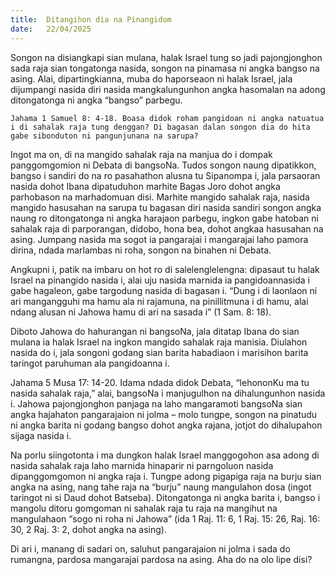 ```yaml
---
title:  Ditangihon dia na Pinangidom
date:   22/04/2025
---
```


Songon na disiangkapi sian mulana, halak Israel tung so jadi pajongjonghon sada raja sian tongatonga nasida, songon na pinamasa ni angka bangso na asing. Alai, dipartingkianna, muba do haporseaon ni halak Israel, jala dijumpangi nasida diri nasida mangkalungunhon angka hasomalan na adong ditongatonga ni angka “bangso” parbegu.

`Jahama 1 Samuel 8: 4-18. Boasa didok roham pangidoan ni angka natuatua i di sahalak raja tung denggan? Di bagasan dalan songon dia do hita gabe sibonduton ni pangunjunana na sarupa?`

Ingot ma on, di na mangido sahalak raja na manjua do i dompak panggomgomion ni Debata di bangsoNa. Tudos songon naung dipatikkon, bangso i sandiri do na ro pasahathon alusna tu Sipanompa i, jala parsaoran nasida dohot Ibana dipatuduhon marhite Bagas Joro dohot angka parhobason na marhadomuan disi. Marhite mangido sahalak raja, nasida mangido hasusahan na sarupa tu bagasan diri nasida sandiri songon angka naung ro ditongatonga ni angka harajaon parbegu, ingkon gabe hatoban ni sahalak raja di parporangan, didobo, hona bea, dohot angkaa hasusahan na asing. Jumpang nasida ma sogot ia pangarajai i mangarajai laho pamora dirina, ndada marlambas ni roha, songon na binahen ni Debata.

Angkupni i, patik na imbaru on hot ro di salelenglelengna: dipasaut tu halak Israel na pinangido nasida i, alai uju nasida marnida ia pangidoannasida i gabe hagaleon, gabe targodung nasida di bagasan i. “Dung i di laonlaon ni ari mangangguhi ma hamu ala ni rajamuna, na pinillitmuna i di hamu, alai ndang alusan ni Jahowa hamu di ari na sasada i” (1 Sam. 8: 18).

Diboto Jahowa do hahurangan ni bangsoNa, jala ditatap Ibana do sian mulana ia halak Israel na ingkon mangido sahalak raja manisia. Diulahon nasida do i, jala songoni godang sian barita habadiaon i marisihon barita taringot paruhuman ala pangidoanna i.

Jahama 5 Musa 17: 14-20. Idama ndada didok Debata, “lehononKu ma tu nasida sahalak raja,” alai, bangsoNa i manjugulhon na dihalungunhon nasida i. Jahowa pajongjonghon panjaga na laho mangaramoti bangsoNa sian angka hajahaton pangarajaion ni jolma – molo tungpe, songon na pinatudu ni angka barita ni godang bangso dohot angka rajana, jotjot do dihalupahon sijaga nasida i.

Na porlu siingotonta i ma dungkon halak Israel manggogohon asa adong di nasida sahalak raja laho marnida hinaparir ni parngoluon nasida dipanggomgomon ni angka raja i. Tungpe adong pigapiga raja na burju sian angka na asing, nang tahe raja na “burju” naung mangulahon dosa (ingot taringot ni si Daud dohot Batseba). Ditongatonga ni angka barita i, bangso i mangolu ditoru gomgoman ni sahalak raja tu raja na mangihut na mangulahaon “sogo ni roha ni Jahowa” (ida 1 Raj. 11: 6, 1 Raj. 15: 26, Raj. 16: 30, 2 Raj. 3: 2, dohot angka na asing).

Di ari i, manang di sadari on, saluhut pangarajaion ni jolma i sada do rumangna, pardosa mangarajai pardosa na asing. Aha do na olo lipe disi?